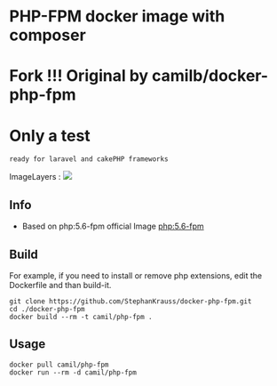 # PHP-FPM docker image with composer
# Fork !!! Original by camilb/docker-php-fpm
# Only a test

```ready for laravel and cakePHP frameworks ```



ImageLayers : [![](https://badge.imagelayers.io/camil/php-fpm:latest.svg)](https://imagelayers.io/?images=camil/php-fpm:latest)


## Info

* Based on php:5.6-fpm official Image [php:5.6-fpm](https://hub.docker.com/_/php/)

        

## Build

For example, if you need to install or remove php extensions, edit the Dockerfile and than build-it.

	git clone https://github.com/StephanKrauss/docker-php-fpm.git
	cd ./docker-php-fpm
	docker build --rm -t camil/php-fpm .

## Usage

	docker pull camil/php-fpm
	docker run --rm -d camil/php-fpm

